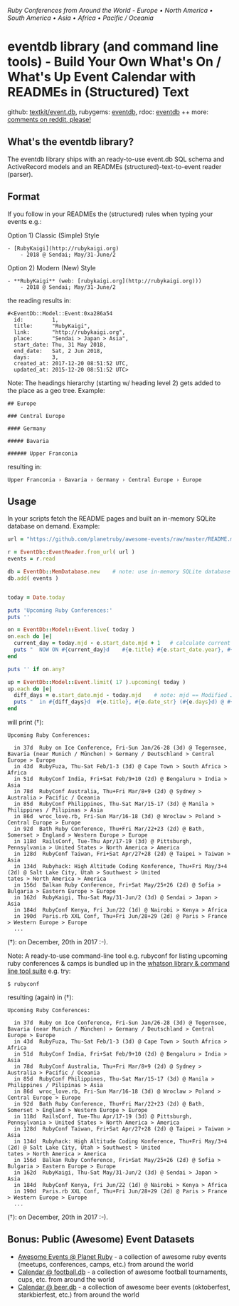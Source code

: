 
_Ruby Conferences from Around the World - Europe • North America • South America • Asia • Africa • Pacific / Oceania_

# eventdb library (and command line tools) - Build Your Own What's On / What's Up Event Calendar with READMEs in (Structured) Text

github: [textkit/event.db](https://github.com/textkit/event.db),
rubygems: [eventdb](https://rubygems.org/gems/eventdb),
rdoc: [eventdb](http://rubydoc.info/gems/eventdb) ++
more: [comments on reddit, please!]()



## What's the eventdb library?

The eventdb library ships with an ready-to-use event.db SQL schema 
and ActiveRecord models and an READMEs (structured)-text-to-event reader (parser).

## Format

If you follow in your READMEs the (structured) rules when typing your events e.g.:

Option 1) Classic (Simple) Style

```
- [RubyKaigi](http://rubykaigi.org)
    - 2018 @ Sendai; May/31-June/2
```

Option 2) Modern (New) Style

```
- **RubyKaigi** (web: [rubykaigi.org](http://rubykaigi.org)))
    - 2018 @ Sendai; May/31-June/2
```

the reading results in:

```
#<EventDb::Model::Event:0xa286a54
  id:         1,
  title:      "RubyKaigi",
  link:       "http://rubykaigi.org",
  place:      "Sendai > Japan > Asia",
  start_date: Thu, 31 May 2018,
  end_date:   Sat, 2 Jun 2018,
  days:       3,
  created_at: 2017-12-20 08:51:52 UTC,
  updated_at: 2015-12-20 08:51:52 UTC>
```

Note: The headings hierarchy (starting w/ heading level 2) gets added to the place as a
geo tree. Example:

```
## Europe

### Central Europe

#### Germany

##### Bavaria

###### Upper Franconia
```

resulting in:

```
Upper Franconia › Bavaria › Germany › Central Europe › Europe
```



## Usage

In your scripts fetch the README pages and built an in-memory SQLite database on demand.
Example:

``` ruby
url = "https://github.com/planetruby/awesome-events/raw/master/README.md"

r = EventDb::EventReader.from_url( url )
events = r.read

db = EventDb::MemDatabase.new    # note: use in-memory SQLite database
db.add( events )


today = Date.today

puts 'Upcoming Ruby Conferences:'
puts ''

on = EventDb::Model::Event.live( today )
on.each do |e|
  current_day = today.mjd - e.start_date.mjd + 1   # calculate current event day (1,2,3,etc.) 
  puts "  NOW ON #{current_day}d    #{e.title} #{e.start_date.year}, #{e.date_str} (#{e.days}d) @ #{e.place}"
end

puts '' if on.any?

up = EventDb::Model::Event.limit( 17 ).upcoming( today )
up.each do |e|
  diff_days = e.start_date.mjd - today.mjd    # note: mjd == Modified Julian Day Number
  puts "  in #{diff_days}d  #{e.title}, #{e.date_str} (#{e.days}d) @ #{e.place}"
end
```

will print (†):

```
Upcoming Ruby Conferences:

  in 37d  Ruby on Ice Conference, Fri-Sun Jan/26-28 (3d) @ Tegernsee, Bavaria (near Munich / München) > Germany / Deutschland > Central Europe > Europe
  in 43d  RubyFuza, Thu-Sat Feb/1-3 (3d) @ Cape Town > South Africa > Africa
  in 51d  RubyConf India, Fri+Sat Feb/9+10 (2d) @ Bengaluru > India > Asia
  in 78d  RubyConf Australia, Thu+Fri Mar/8+9 (2d) @ Sydney > Australia > Pacific / Oceania
  in 85d  RubyConf Philippines, Thu-Sat Mar/15-17 (3d) @ Manila > Philippines / Pilipinas > Asia
  in 86d  wroc_love.rb, Fri-Sun Mar/16-18 (3d) @ Wroclaw > Poland > Central Europe > Europe
  in 92d  Bath Ruby Conference, Thu+Fri Mar/22+23 (2d) @ Bath, Somerset > England > Western Europe > Europe
  in 118d  RailsConf, Tue-Thu Apr/17-19 (3d) @ Pittsburgh, Pennsylvania > United States > North America > America
  in 128d  RubyConf Taiwan, Fri+Sat Apr/27+28 (2d) @ Taipei > Taiwan > Asia
  in 134d  Rubyhack: High Altitude Coding Konference, Thu+Fri May/3+4 (2d) @ Salt Lake City, Utah > Southwest > United
tates > North America > America
  in 156d  Balkan Ruby Conference, Fri+Sat May/25+26 (2d) @ Sofia > Bulgaria > Eastern Europe > Europe
  in 162d  RubyKaigi, Thu-Sat May/31-Jun/2 (3d) @ Sendai > Japan > Asia
  in 184d  RubyConf Kenya, Fri Jun/22 (1d) @ Nairobi > Kenya > Africa
  in 190d  Paris.rb XXL Conf, Thu+Fri Jun/28+29 (2d) @ Paris > France > Western Europe > Europe
  ...
```

(†): on December, 20th in 2017 :-).

Note: A ready-to-use command-line tool e.g. rubyconf 
for listing upcoming ruby conferences & camps
is bundled up in the [whatson library & command line tool suite](https://github.com/textkit/whatson)
e.g. try:

```
$ rubyconf
```

resulting (again) in (†):

```
Upcoming Ruby Conferences:

  in 37d  Ruby on Ice Conference, Fri-Sun Jan/26-28 (3d) @ Tegernsee, Bavaria (near Munich / München) > Germany / Deutschland > Central Europe > Europe
  in 43d  RubyFuza, Thu-Sat Feb/1-3 (3d) @ Cape Town > South Africa > Africa
  in 51d  RubyConf India, Fri+Sat Feb/9+10 (2d) @ Bengaluru > India > Asia
  in 78d  RubyConf Australia, Thu+Fri Mar/8+9 (2d) @ Sydney > Australia > Pacific / Oceania
  in 85d  RubyConf Philippines, Thu-Sat Mar/15-17 (3d) @ Manila > Philippines / Pilipinas > Asia
  in 86d  wroc_love.rb, Fri-Sun Mar/16-18 (3d) @ Wroclaw > Poland > Central Europe > Europe
  in 92d  Bath Ruby Conference, Thu+Fri Mar/22+23 (2d) @ Bath, Somerset > England > Western Europe > Europe
  in 118d  RailsConf, Tue-Thu Apr/17-19 (3d) @ Pittsburgh, Pennsylvania > United States > North America > America
  in 128d  RubyConf Taiwan, Fri+Sat Apr/27+28 (2d) @ Taipei > Taiwan > Asia
  in 134d  Rubyhack: High Altitude Coding Konference, Thu+Fri May/3+4 (2d) @ Salt Lake City, Utah > Southwest > United
tates > North America > America
  in 156d  Balkan Ruby Conference, Fri+Sat May/25+26 (2d) @ Sofia > Bulgaria > Eastern Europe > Europe
  in 162d  RubyKaigi, Thu-Sat May/31-Jun/2 (3d) @ Sendai > Japan > Asia
  in 184d  RubyConf Kenya, Fri Jun/22 (1d) @ Nairobi > Kenya > Africa
  in 190d  Paris.rb XXL Conf, Thu+Fri Jun/28+29 (2d) @ Paris > France > Western Europe > Europe
  ...
```

(†): on December, 20th in 2017 :-).



## Bonus: Public (Awesome) Event Datasets

- [Awesome Events @ Planet Ruby](https://github.com/planetruby/awesome-events) - a collection of awesome ruby events (meetups, conferences, camps, etc.) from around the world
- [Calendar @ football.db](https://github.com/openfootball/calendar) - a collection of awesome football tournaments, cups, etc. from around the world
- [Calendar @ beer.db](https://github.com/openbeer/calendar) - a collection of awesome beer events (oktoberfest, starkbierfest, etc.) from around the world


